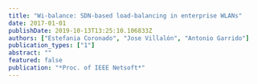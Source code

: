 ```yaml
---
title: "Wi-balance: SDN-based load-balancing in enterprise WLANs"
date: 2017-01-01
publishDate: 2019-10-13T13:25:10.106833Z
authors: ["Estefania Coronado", "Jose Villalón", "Antonio Garrido"]
publication_types: ["1"]
abstract: ""
featured: false
publication: "*Proc. of IEEE Netsoft*"
---
```


